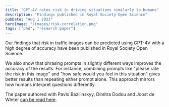 ```yaml
---
title: "GPT-4V rates risk in driving situations similarly to humans"
description: "Findings published in Royal Society Open Science"
pubDate: "Aug 1 2023"
heroImage: "/images/risk-correlation.png"
tags: ["phd", "research paper"]
---
```


Our findings that risk in traffic images can be predicted using GPT-4V with a high degree of accuracy have been published in Royal Society Open Science.

We also show that phrasing prompts in slightly different ways improves the accuracy of the results. For instance, combining prompts like "please rate the risk in this image" and "how safe would you feel in this situation" gives better results than repeating either prompt alone. This approach mirrors how humans interpret questions differently. 

The paper authored with Pavlo Bazilinskyy, Dimitra Dodou and Joost de Winter [can be read here](https://doi.org/10.1098/rsos.231676).

